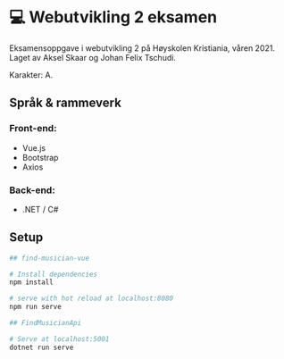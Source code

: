 # :computer: Webutvikling 2 eksamen

Eksamensoppgave i webutvikling 2 på Høyskolen Kristiania, våren 2021. 
Laget av Aksel Skaar og Johan Felix Tschudi. 

Karakter: A.

## Språk & rammeverk
### Front-end:
- Vue.js
- Bootstrap
- Axios

### Back-end:
- .NET / C#


## Setup
``` bash
## find-musician-vue

# Install dependencies
npm install

# serve with hot reload at localhost:8080
npm run serve

## FindMusicianApi

# Serve at localhost:5001
dotnet run serve 
```

